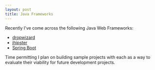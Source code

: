 ```yaml
---
layout: post
title: Java Frameworks
---
```


Recently I've come across the following Java Web Frameworks:

- [dropwizard](http://dropwizard.io/)
- [jhipster](https://github.com/jhipster)
- [Spring Boot](http://projects.spring.io/spring-boot/)

Time permitting I plan on building sample projects with each as a way to evaluate their viability for future development projects.